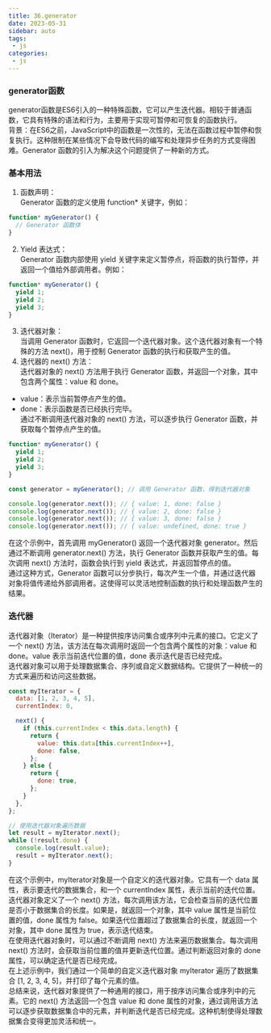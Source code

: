 ```yaml
---
title: 36.generator
date: 2023-05-31
sidebar: auto
tags:
 - js
categories:
 - js
---
```


### generator函数
generator函数是ES6引入的一种特殊函数，它可以产生迭代器。相较于普通函数，它具有特殊的语法和行为，主要用于实现可暂停和可恢复的函数执行。<br />
背景：在ES6之前，JavaScript中的函数是一次性的，无法在函数过程中暂停和恢复执行。这种限制在某些情况下会导致代码的编写和处理异步任务的方式变得困难。Generator 函数的引入为解决这个问题提供了一种新的方式。<br />

### 基本用法
1. 函数声明：<br />
Generator 函数的定义使用 function* 关键字，例如：
```js
function* myGenerator() {
  // Generator 函数体
}
```
2. Yield 表达式：<br />
Generator 函数内部使用 yield 关键字来定义暂停点，将函数的执行暂停，并返回一个值给外部调用者。例如：
```js
function* myGenerator() {
  yield 1;
  yield 2;
  yield 3;
}
```
3. 迭代器对象：<br />
当调用 Generator 函数时，它返回一个迭代器对象。这个迭代器对象有一个特殊的方法 next()，用于控制 Generator 函数的执行和获取产生的值。
4. 迭代器的 next() 方法：<br />
迭代器对象的 next() 方法用于执行 Generator 函数，并返回一个对象，其中包含两个属性：value 和 done。<br />
- value：表示当前暂停点产生的值。
- done：表示函数是否已经执行完毕。<br />
通过不断调用迭代器对象的 next() 方法，可以逐步执行 Generator 函数，并获取每个暂停点产生的值。
```js
function* myGenerator() {
  yield 1;
  yield 2;
  yield 3;
}

const generator = myGenerator(); // 调用 Generator 函数，得到迭代器对象

console.log(generator.next()); // { value: 1, done: false }
console.log(generator.next()); // { value: 2, done: false }
console.log(generator.next()); // { value: 3, done: false }
console.log(generator.next()); // { value: undefined, done: true }
```
在这个示例中，首先调用 myGenerator() 返回一个迭代器对象 generator。然后通过不断调用 generator.next() 方法，执行 Generator 函数并获取产生的值。每次调用 next() 方法时，函数会执行到 yield 表达式，并返回暂停点的值。<br />
通过这种方式，Generator 函数可以分步执行，每次产生一个值，并通过迭代器对象将值传递给外部调用者。这使得可以灵活地控制函数的执行和处理函数产生的结果。

### 迭代器
迭代器对象（Iterator）是一种提供按序访问集合或序列中元素的接口。它定义了一个 next() 方法，该方法在每次调用时返回一个包含两个属性的对象：value 和 done。value 表示当前迭代位置的值，done 表示迭代是否已经完成。<br />
迭代器对象可以用于处理数据集合、序列或自定义数据结构。它提供了一种统一的方式来遍历和访问这些数据。<br />
```js
const myIterator = {
  data: [1, 2, 3, 4, 5],
  currentIndex: 0,

  next() {
    if (this.currentIndex < this.data.length) {
      return {
        value: this.data[this.currentIndex++],
        done: false,
      };
    } else {
      return {
        done: true,
      };
    }
  },
};

// 使用迭代器对象遍历数据
let result = myIterator.next();
while (!result.done) {
  console.log(result.value);
  result = myIterator.next();
}
```
在这个示例中，myIterator对象是一个自定义的迭代器对象。它具有一个 data 属性，表示要迭代的数据集合，和一个 currentIndex 属性，表示当前的迭代位置。<br />
迭代器对象定义了一个 next() 方法，每次调用该方法，它会检查当前的迭代位置是否小于数据集合的长度。如果是，就返回一个对象，其中 value 属性是当前位置的值，done 属性为 false。如果迭代位置超过了数据集合的长度，就返回一个对象，其中 done 属性为 true，表示迭代结束。<br />
在使用迭代器对象时，可以通过不断调用 next() 方法来遍历数据集合。每次调用 next() 方法时，会获取当前位置的值并更新迭代位置。通过判断返回对象的 done 属性，可以确定迭代是否已经完成。<br />
在上述示例中，我们通过一个简单的自定义迭代器对象 myIterator 遍历了数据集合 [1, 2, 3, 4, 5]，并打印了每个元素的值。<br />
总结来说，迭代器对象提供了一种通用的接口，用于按序访问集合或序列中的元素。它的 next() 方法返回一个包含 value 和 done 属性的对象，通过调用该方法可以逐步获取数据集合中的元素，并判断迭代是否已经完成。这种机制使得处理数据集合变得更加灵活和统一。<br />




